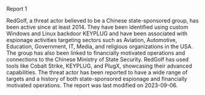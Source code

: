 
Report 1

RedGolf, a threat actor believed to be a Chinese state-sponsored group, has been active since at least 2014. They have been identified using custom Windows and Linux backdoor KEYPLUG and have been associated with espionage activities targeting sectors such as Aviation, Automotive, Education, Government, IT, Media, and religious organizations in the USA. The group has also been linked to financially motivated operations and connections to the Chinese Ministry of State Security. RedGolf has used tools like Cobalt Strike, KEYPLUG, and PlugX, showcasing their advanced capabilities. The threat actor has been reported to have a wide range of targets and a history of both state-sponsored espionage and financially motivated operations. The report was last modified on 2023-09-06.



